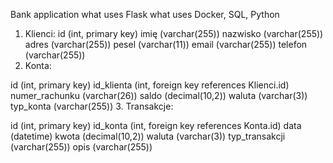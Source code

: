 Bank application what uses Flask what uses Docker, SQL, Python

1. Klienci:
id (int, primary key)
imię (varchar(255))
nazwisko (varchar(255))
adres (varchar(255))
pesel (varchar(11))
email (varchar(255))
telefon (varchar(255))
2. Konta:

id (int, primary key)
id_klienta (int, foreign key references Klienci.id)
numer_rachunku (varchar(26))
saldo (decimal(10,2))
waluta (varchar(3))
typ_konta (varchar(255))
3. Transakcje:

id (int, primary key)
id_konta (int, foreign key references Konta.id)
data (datetime)
kwota (decimal(10,2))
waluta (varchar(3))
typ_transakcji (varchar(255))
opis (varchar(255))
